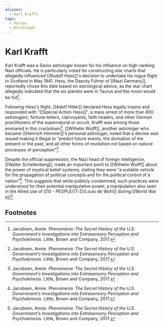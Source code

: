 ```yaml
---
aliases:
  - Karl Krafft
tags:
  - Person
  - Astrologer
---
```

# Karl Krafft

Karl Krafft was a Swiss astrologer known for his influence on high-ranking Nazi officials. He is particularly noted for constructing star charts that allegedly influenced [[Rudolf Hess]]'s decision to undertake his rogue flight to Scotland in May 1941. Hess, the Deputy Führer of [[Nazi Germany]], reportedly chose this date based on astrological advice, as the star chart allegedly indicated that the six planets were in Taurus and the moon would be full[^1].

Following Hess's flight, [[Adolf Hitler]] declared Hess legally insane and responded with "[[Special Action Hess]]", a mass arrest of more than 600 astrologers, fortune-tellers, clairvoyants, faith healers, and other German practitioners of the supernatural or occult. Krafft was among those ensnared in this crackdown[^1]. [[Wilhelm Wulff]], another astrologer who became [[Heinrich Himmler]]'s personal astrologer, noted that a decree was issued making it illegal to "predict future events, the divination of the present or the past, and all other forms of revelation not based on natural processes of perception"[^1].

Despite the official suppression, the Nazi head of foreign intelligence, [[Walter Schellenberg]], made an important point to [[Wilhelm Wulff]] about the power of mystical belief systems, stating they were "a suitable vehicle for the propagation of political concepts and for the political control of a nation"[^1]. This suggests that while publicly condemned, such practices were understood for their potential manipulative power, a manipulation also seen in the Allied use of [[10 - PEOPLE/(T-Z)/Louis de Wohl]] during [[World War II]][^1].

## Footnotes
[^1]: Jacobsen, Annie. *Phenomena: The Secret History of the U.S. Government's Investigations into Extrasensory Perception and Psychokinesis*. Little, Brown and Company, 2017.
